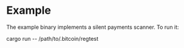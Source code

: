 # Example

The example binary implements a silent payments scanner. To run it:

cargo run -- /path/to/.bitcoin/regtest

